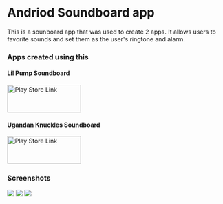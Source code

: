 # Andriod Soundboard app

This is a sounboard app that was used to create 2 apps. It allows users to favorite sounds and set them as the user's ringtone and alarm. 

### Apps created using this
#### Lil Pump Soundboard
<a href="https://play.google.com/store/apps/details?id=com.coppellcoders.icycle"><img src="https://play.google.com/intl/en_us/badges/images/generic/en_badge_web_generic.png" height="64" width="171" alt="Play Store Link"></a>


#### Ugandan Knuckles Soundboard
<a href="https://play.google.com/store/apps/details?id=com.darshan.lilpumpsoundboard"><img src="https://play.google.com/intl/en_us/badges/images/generic/en_badge_web_generic.png" height="64" width="171" alt="Play Store Link"></a>

### Screenshots
<a><img src="https://lh3.googleusercontent.com/kCZR9UIMqwT3sEbwxrcDlWfbOl3oZcYU_YMAAE_3-vMsR0ooWH3vbx_LeXswlVwg2kmR=w720-h310-rw"></a>
<a><img src="https://lh3.googleusercontent.com/CZUj4TPAfwu7wJ85t2z12Qz94XrSCgJS6e7Ws55Ht66kJY2txQIMWSRDRA-TBzh8GA=w720-h310-rw"></a>
<a><img src="https://lh3.googleusercontent.com/mP5JcBQr286SPYMXkQWhaa9lqEN4wqmabAnfyXPaF7q2-NsVpPqtAsp2Y3qEHEYKzQ=w720-h310-rw"></a>




